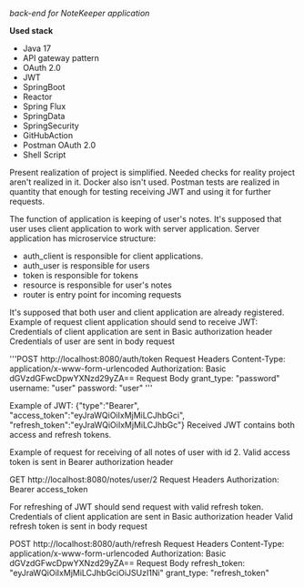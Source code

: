 *back-end for NoteKeeper application*

**Used stack**
- Java 17
- API gateway pattern
- OAuth 2.0
- JWT
- SpringBoot
- Reactor
- Spring Flux
- SpringData
- SpringSecurity
- GitHubAction
- Postman OAuth 2.0
- Shell Script

Present realization of project is simplified. Needed checks for reality project aren't realized in it. 
Docker also isn't used. 
Postman tests are realized in quantity that enough for testing receiving JWT and using it for further requests.

The function of application is keeping of user's notes. 
It's supposed that user uses client application to work with server application. 
Server application has microservice structure:
- auth_client is responsible for client applications.
- auth_user is responsible for users
- token is responsible for tokens
- resource is responsible for user's notes
- router is entry point for incoming requests

It's supposed that both user and client application are already registered.
Example of request client application should send to receive JWT:
Credentials of client application are sent in Basic authorization header
Credentials of user are sent in body request

'''POST http://localhost:8080/auth/token
Request Headers
Content-Type: application/x-www-form-urlencoded
Authorization: Basic dGVzdGFwcDpwYXNzd29yZA==
Request Body
grant_type: "password"
username: "user"
password: "user"
'''

Example of JWT:
{"type":"Bearer",
"access_token":"eyJraWQiOiIxMjMiLCJhbGci",
"refresh_token":"eyJraWQiOiIxMjMiLCJhbGc"}
Received JWT contains both access and refresh tokens.

Example of request for receiving of all notes of user with id 2.
Valid access token is sent in Bearer authorization header

GET http://localhost:8080/notes/user/2
Request Headers
Authorization: Bearer access_token

For refreshing of JWT should send request with valid refresh token. 
Credentials of client application are sent in Basic authorization header
Valid refresh token is sent in body request

POST http://localhost:8080/auth/refresh
Request Headers
Content-Type: application/x-www-form-urlencoded
Authorization: Basic dGVzdGFwcDpwYXNzd29yZA==
Request Body
refresh_token: "eyJraWQiOiIxMjMiLCJhbGciOiJSUzI1Ni"
grant_type: "refresh_token"
